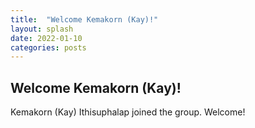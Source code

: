 ```yaml
---
title:  "Welcome Kemakorn (Kay)!"
layout: splash
date: 2022-01-10
categories: posts
---
```


## Welcome Kemakorn (Kay)!
Kemakorn (Kay) Ithisuphalap joined the group. Welcome!

